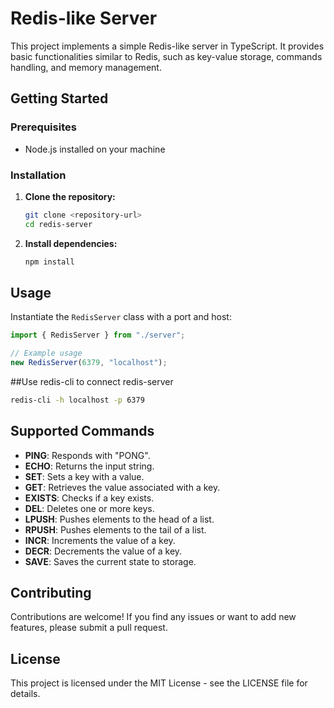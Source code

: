# Redis-like Server

This project implements a simple Redis-like server in TypeScript. It provides basic functionalities similar to Redis, such as key-value storage, commands handling, and memory management.

## Getting Started

### Prerequisites

- Node.js installed on your machine

### Installation

1. **Clone the repository:**

   ```bash
   git clone <repository-url>
   cd redis-server
   ```

2. **Install dependencies:**
   ```bash
   npm install
   ```

## Usage

Instantiate the `RedisServer` class with a port and host:

```typescript
import { RedisServer } from "./server";

// Example usage
new RedisServer(6379, "localhost");
```
##Use redis-cli to connect redis-server

```bash
redis-cli -h localhost -p 6379
```

## Supported Commands

- **PING**: Responds with "PONG".
- **ECHO**: Returns the input string.
- **SET**: Sets a key with a value.
- **GET**: Retrieves the value associated with a key.
- **EXISTS**: Checks if a key exists.
- **DEL**: Deletes one or more keys.
- **LPUSH**: Pushes elements to the head of a list.
- **RPUSH**: Pushes elements to the tail of a list.
- **INCR**: Increments the value of a key.
- **DECR**: Decrements the value of a key.
- **SAVE**: Saves the current state to storage.

## Contributing

Contributions are welcome! If you find any issues or want to add new features, please submit a pull request.

## License

This project is licensed under the MIT License - see the LICENSE file for details.
